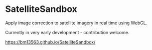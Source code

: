 # SatelliteSandbox
Apply image correction to satellite imagery in real time using WebGL.

Currently in very early development - contribution welcome.

https://bm13563.github.io/SatelliteSandbox/

